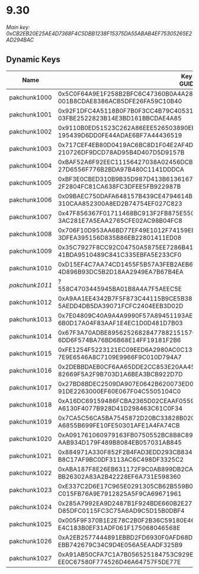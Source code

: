 # 9.30

###### Main key: 0xCB2EB20E25AE4D7368F4C5DBB1238F15375DA55ABAB4EF75305265E2AD294BAC

## Dynamic Keys

| Name         | Key<br/>GUID                                                                                            |
|--------------|---------------------------------------------------------------------------------------------------------|
| pakchunk1000 | 0x5C0F64A9E1F258B2BFC6C47360B0A4A2837F74144D4F28F2E6CC3D26FFBC9D1B<br/>001B8CDAE8386ACB5DFE26FA59C10B40 |
| pakchunk1001 | 0x92F1DFC4A5118B0F7B0F3CC4B79C4053154C15FC46C9ADD7C37908ECE4461203<br/>03FBE2522823B14E3BD161BBCDAE4A85 |
| pakchunk1002 | 0x9110B0ED51523C262A86EEE526503890EE189ACA99533C4CE80466ED38BC9ED4<br/>195439D6DD0FE44ADAE6BF7A44436519 |
| pakchunk1003 | 0x717CEF4EB80D0419AC6BC8D1F04E2AF4D1416ACBFFCDD41248F4269CACE79091<br/>210726DF9DCD78AD95B4D407D5D9157B |
| pakchunk1004 | 0xBAF52A6F92EEC11156427038A02456DCB35DA2B61C1AD3A627C3EF05E0B004A8<br/>27D6556F776B2BDA97B480C1141DDDCA |
| pakchunk1005 | 0xBF3E0CBED310B9B35D987D413B6136167353DFFBD2BE36C89FB1D635C588625F<br/>2F2804FC81CA638FC3DFEE5FB922987B |
| pakchunk1006 | 0x09BAEC750DAFA648157B439CE4794614B56457D6AB427F76F2F1D29CFA52C5B9<br/>310CAA852300A8ED2B74754EF027C823 |
| pakchunk1007 | 0x47F856367F01711468BC913F2FB875E550EB2741F856A04156DE9756FAB611BC<br/>3AC281E7A5EAA2765CFE02AC98B04FC8 |
| pakchunk1008 | 0x706F10D953AA6BD77EF49E1012F74159EE618DB21AC82E07B51A7BB2F21667D8<br/>3DFEA395156D835B86EB22801411ED08 |
| pakchunk1009 | 0x35C7927F8CC92C04750A5875EE7286B41AF0EB6903444EED26BA1D6C960C6D4D<br/>41BDA9510489C841C335EBFA5E233CF0 |
| pakchunk1010 | 0xD15EF4C7AA74CD1455F5B57A3FEB2AEB694CD02756E2BBD4822A7AFFAE465B37<br/>4D896B93DC5B2D18AA2949EA7B67B4EA |
| *pakchunk1011* | ?<br/>558C4703445945BA01B8A4A7F5AEEC5E                                                                |
| pakchunk1012 | 0xA9AA1EE4342B7F5F873C44115B9CE5B382927BB0C76EBC573BC39932C15EA3C6<br/>5AEDD4DB5DA39071FCFC2404EEB3D02D |
| pakchunk1013 | 0x7E04809C40A9A4A9990F57A89451193AE3A95033DBB75326BC6AE8310D2C3C55<br/>6B0D17A04F83AAF1E4EC1D0D481D7B03 |
| pakchunk1014 | 0x67F3A70ADBE895625268284778821515707C7E9B64F10056F09403D46936C3E6<br/>6DD6F574BA76BD6B68E14FF19181F2B6 |
| pakchunk1015 | 0xFE1254F5223121EC09EED6A2980AC0C136DBB861BFE131EB2AF30495C4CCCC8D<br/>7E9E6546A8C7109E9966F9C010D794A7 |
| pakchunk1016 | 0x2DEBBDAEB0CF6AA65DDE2CC853E20AA4570FFCD35CA929DC2E457695AA502FA9<br/>82669F5A2F9B703D1A6BEA3BCB922D7D |
| pakchunk1017 | 0x27BD8BDEC2509DA907E0642B620073ED0200988E1A0B5B1D7BE881EF312B286E<br/>91DE2263000EF60E067F04C5505104C0 |
| pakchunk1018 | 0xA16DC69159486FCBA2365D02CEAAF05597867E712E8E9D8EDCEDED9F0DB314EB<br/>A6130F4077B928D41D298463C61C0F34 |
| pakchunk1019 | 0x7CA5C56CA5BA7545872D20BC33828B020D5E9555C7FB0628B856E9BEFB6221C6<br/>A6855B699FE10FE50301AFE1A4FA74CB |
| pakchunk1020 | 0xA091761060979163FB0750552BC8B8C89CEF36D9305E8CE364966FED9CE71040<br/>AAB934D179F489B8084EB057031AB845 |
| pakchunk1021 | 0x884971A330F852F2B4FAD3EDD293CB834801A129302F0072262138B9C28753B5<br/>B8C17AF9BC0DF3113AC6C498DF3325C2 |
| pakchunk1022 | 0xABA187F8E26EB631172F9C0AB899DB2CA01A9FD57F017471224AA0E96812CD45<br/>BB26302A83A2B42228EF6A731E598360 |
| pakchunk1023 | 0xE337C2D6E17C965E0291305CB62B559B08C7B1ACC08B3D8B5CF1C83E3E1E7FDF<br/>C015FB76A9E7912825A5F9CA69671961 |
| pakchunk1024 | 0x285A7992EA9D2487B1F924BDE660B2E271139E9CE5698F141DEF17EC14A31B16<br/>D85DFC0115FC3C75A6AD9C5D15B0DBF4 |
| pakchunk1025 | 0x005F9F370B1E2E78C2B0F2B36C59180E4644E20C987C611A89FC898DDB0C8E9D<br/>E4C183B0EF31ADF061F175068046568E |
| pakchunk1026 | 0xA2EB2577444891EBBD2FD6930F0AFD68D088B7EC0EC01ECAC463D8F414DF43BB<br/>EBB742679C34C9D4E056A5EAADF325B9 |
| pakchunk1027 | 0xA91AB50CFA7C1A7B056525184753C929E2A6E585C08372B277963EA63B576725<br/>EE0C67580F774526D46A64757F5DE77E |
